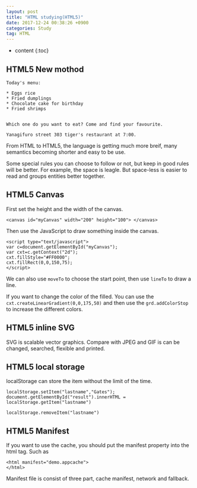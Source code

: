 ```yaml
---
layout: post
title: "HTML studying(HTML5)"
date: 2017-12-24 00:38:26 +0900
categories: Study
tag: HTML
---
```


* content
{:toc}











HTML5 New mothod
----

```
Today's menu:

* Eggs rice
* Fried dumplings
* Chocolate cake for birthday
* Fried shrimps


Which one do you want to eat? Come and find your favourite.

Yanagifuro street 303 tiger's restaurant at 7:00.
```
From HTML to HTML5, the language is getting much more breif, many semantics becoming shorter and easy to be use.

Some special rules you can choose to follow or not, but keep in good rules will be better. For example, the space is leagle. But space-less is easier to read and groups entities better together.

HTML5 Canvas
----
First set the height and the width of the canvas.

```
<canvas id="myCanvas" width="200" height="100"> </canvas>
```

Then use the JavaScript to draw something inside the canvas.

```
<script type="text/javascript">
var c=document.getElementById("myCanvas");
var cxt=c.getContext("2d");
cxt.fillStyle="#FF0000";
cxt.fillRect(0,0,150,75);
</script>
```

We can also use `moveTo` to choose the start point, then use `lineTo` to draw a line. 

If you want to change the color of the filled. You can use the `cxt.createLinearGradient(0,0,175,50)` and then use the `grd.addColorStop` to increase the different colors.


HTML5 inline SVG
------
SVG is scalable vector graphics. Compare with JPEG and GIF is can be changed, searched, flexible and printed.

HTML5 local storage
------
localStorage can store the item without the limit of the time.

```
localStorage.setItem("lastname","Gates");
document.getElementById("result").innerHTML = localStorage.getItem("lastname")

localStorage.removeItem("lastname")
```

HTML5 Manifest
-----
If you want to use the cache, you should put the manifest property into the html tag. Such as

```
<html manifest="demo.appcache">
</html>
```

Manifest file is consist of three part, cache manifest, network and fallback.



